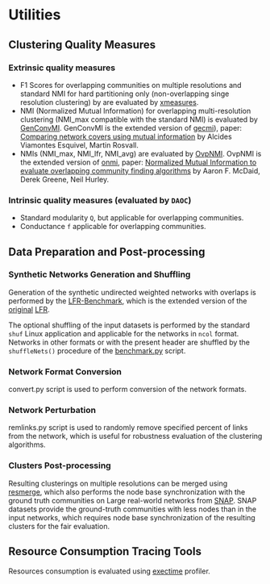 # Utilities

## Clustering Quality Measures

### Extrinsic quality measures

* F1 Scores for overlapping communities on multiple resolutions and standard NMI for hard partitioning only (non-overlapping singe resolution clustering) by are evaluated by [xmeasures](https://github.com/eXascaleInfolab/xmeasures).
* NMI (Normalized Mutual Information) for overlapping multi-resolution clustering (NMI_max compatible with the standard NMI) is evaluated by [GenConvMI](https://github.com/eXascaleInfolab/GenConvMI). GenConvMI is the extended version of [gecmi](https://bitbucket.org/dsign/gecmi/wiki/Home)), paper: [Comparing network covers using mutual information](https://arxiv.org/abs/1202.0425) by Alcides Viamontes Esquivel, Martin Rosvall.
* NMIs (NMI_max, NMI_lfr, NMI_avg) are evaluated by [OvpNMI](https://github.com/eXascaleInfolab/OvpNMI). OvpNMI is the extended version of [onmi](https://github.com/aaronmcdaid/Overlapping-NMI), paper: [Normalized Mutual Information to evaluate overlapping community finding algorithms](https://arxiv.org/abs/1110.2515) by Aaron F. McDaid, Derek Greene, Neil Hurley.
 
### Intrinsic quality measures (evaluated by `DAOC`)

* Standard modularity `Q`, but applicable for overlapping communities.
* Conductance `f` applicable for overlapping communities.


## Data Preparation and Post-processing

### Synthetic Networks Generation and Shuffling

Generation of the synthetic undirected weighted networks with overlaps is performed by the [LFR-Benchmark](https://github.com/eXascaleInfolab/LFR-Benchmark_UndirWeightOvp), which is the extended version of the [original](https://sites.google.com/site/andrealancichinetti/files) [LFR](https://sites.google.com/site/santofortunato/inthepress2).

The optional shuffling of the input datasets is performed by the standard `shuf` Linux application and applicable for the networks in `ncol` format. Networks in other formats or with the present header are shuffled by the `shuffleNets()` procedure of the [benchmark.py](../benchmark.py) script.

### Network Format Conversion

convert.py script is used to perform conversion of the network formats.

### Network Perturbation

remlinks.py script is used to randomly remove specified percent of links from the network, which is useful for robustness evaluation of the clustering algorithms.

### Clusters Post-processing

Resulting clusterings on multiple resolutions can be merged using [resmerge](https://github.com/eXascaleInfolab/resmerge), which also performs the node base synchronization with the ground truth communities on Large real-world networks from [SNAP](https://snap.stanford.edu/data/#communities). SNAP datasets provide the ground-truth communities with less nodes than in the input networks, which requires node base synchronization of the resulting clusters for the fair evaluation.
 <!-- and clusters on multiple resolutions in the single ground-truth collection. -->


## Resource Consumption Tracing Tools

Resources consumption is evaluated using [exectime](https://bitbucket.org/lumais/exectime/) profiler.
